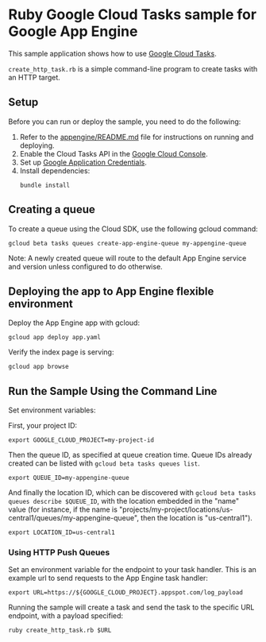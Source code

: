 # Ruby Google Cloud Tasks sample for Google App Engine

This sample application shows how to use [Google Cloud Tasks](https://cloud.google.com/cloud-tasks/).

`create_http_task.rb` is a simple command-line program to create tasks with an
HTTP target.

## Setup

Before you can run or deploy the sample, you need to do the following:

1.  Refer to the [appengine/README.md](readme) file for instructions on
    running and deploying.
1.  Enable the Cloud Tasks API in the [Google Cloud Console](https://console.cloud.google.com/apis/api/tasks.googleapis.com).
1.  Set up [Google Application Credentials](https://cloud.google.com/docs/authentication/getting-started).
1.  Install dependencies:
    ```
    bundle install
    ```

## Creating a queue

To create a queue using the Cloud SDK, use the following gcloud command:

    gcloud beta tasks queues create-app-engine-queue my-appengine-queue

Note: A newly created queue will route to the default App Engine service and
version unless configured to do otherwise.

## Deploying the app to App Engine flexible environment

Deploy the App Engine app with gcloud:

    gcloud app deploy app.yaml

Verify the index page is serving:

    gcloud app browse

## Run the Sample Using the Command Line

Set environment variables:

First, your project ID:

```
export GOOGLE_CLOUD_PROJECT=my-project-id
```

Then the queue ID, as specified at queue creation time. Queue IDs already
created can be listed with `gcloud beta tasks queues list`.

```
export QUEUE_ID=my-appengine-queue
```

And finally the location ID, which can be discovered with
`gcloud beta tasks queues describe $QUEUE_ID`, with the location embedded in
the "name" value (for instance, if the name is
"projects/my-project/locations/us-central1/queues/my-appengine-queue", then the
location is "us-central1").

```
export LOCATION_ID=us-central1
```

### Using HTTP Push Queues
Set an environment variable for the endpoint to your task handler. This is an
example url to send requests to the App Engine task handler:

```
export URL=https://${GOOGLE_CLOUD_PROJECT}.appspot.com/log_payload
```
Running the sample will create a task and send the task to the specific URL
endpoint, with a payload specified:

```
ruby create_http_task.rb $URL
```

[appengine-flex]: https://cloud.google.com/appengine/docs/flexible/ruby

